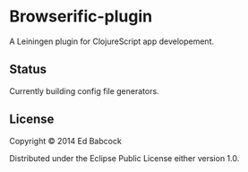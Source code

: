 # Browserific-plugin

A Leiningen plugin for ClojureScript app developement.

## Status

Currently building config file generators.

## License

Copyright © 2014 Ed Babcock

Distributed under the Eclipse Public License either version 1.0.
